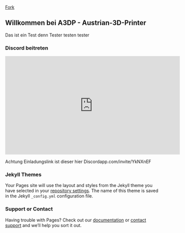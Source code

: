 <!-- Place this tag in your head or just before your close body tag. -->
<script async defer src="https://buttons.github.io/buttons.js"></script>

<!-- Place this tag where you want the button to render. -->
<a class="github-button" href="https://github.com/ntkme/github-buttons/fork" data-size="large" aria-label="Fork ntkme/github-buttons on GitHub">Fork</a>

## Willkommen bei A3DP - Austrian-3D-Printer


Das ist ein Test denn Tester testen tester

### Discord beitreten

<iframe width="560" height="315" src="https://www.youtube.com/embed/W76O4332r_k" frameborder="0" allow="accelerometer; autoplay; encrypted-media; gyroscope; picture-in-picture" allowfullscreen></iframe>

Achtung Einladungslink ist dieser hier Discordapp.com/invite/YkNXnEF

### Jekyll Themes

Your Pages site will use the layout and styles from the Jekyll theme you have selected in your [repository settings](https://github.com/A3DP/A3DP/settings). The name of this theme is saved in the Jekyll `_config.yml` configuration file.

### Support or Contact

Having trouble with Pages? Check out our [documentation](https://help.github.com/categories/github-pages-basics/) or [contact support](https://github.com/contact) and we’ll help you sort it out.
